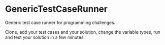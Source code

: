 # GenericTestCaseRunner
Generic test case runner for programming challenges. 

Clone, add your test cases and your solution, change the variable types, run and test your solution in a few minutes.

